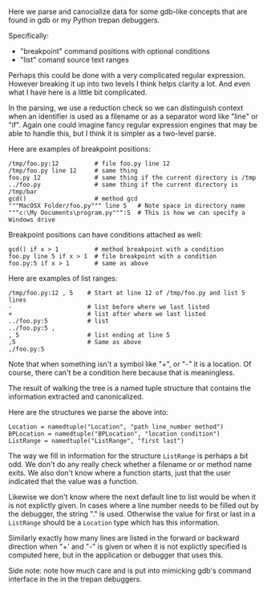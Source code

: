 Here we parse and canocialize data for some gdb-like concepts that are
found in gdb or my Python trepan debuggers.

Specifically:

* "breakpoint" command positions with optional conditions
* "list" comand source text ranges

Perhaps this could be done with a very complicated regular expression.
However breaking it up into two levels I think helps clarity a lot.
And even what I have here is a little bit complicated.

In the parsing, we use a reduction check so we can distinguish context
when an identifier is used as a filename or as a separator word like
"line" or "if". Again one could imagine fancy regular expression
engines that may be able to handle this, but I think it is simpler as
a two-level parse.

Here are examples of breakpoint positions:

    /tmp/foo.py:12          # file foo.py line 12
	/tmp/foo.py line 12     # same thing
	foo.py 12               # same thing if the current directory is /tmp
	../foo.py               # same thing if the current directory is /tmp/bar
	gcd()                   # method gcd
	"""MacOSX Folder/foo.py""" line 5   # Note space in directory name
	"""c:\My Documents\program.py""":5  # This is how we can specify a Windows drive

Breakpoint positions can have conditions attached as well:

	gcd() if x > 1          # method breakpoint with a condition
	foo.py line 5 if x > 1  # file breakpoint with a condition
	foo.py:5 if x > 1       # same as above


Here are examples of list ranges:

    /tmp/foo.py:12 , 5    # Start at line 12 of /tmp/foo.py and list 5 lines
    -                     # list before where we last listed
    +                     # list after where we last listed
    ../foo.py:5           # list
    ../foo.py:5 ,
    , 5                   # list ending at line 5
    ,5                    # Same as above
    ,/foo.py:5


Note that when something isn't a symbol like "+", or "-" it is a
location. Of course, there can't be a condition here because that is
meaningless.

The result of walking the tree is a named tuple structure that
contains the information extracted and canonicalized.

Here are the structures we parse the above into:

    Location = namedtuple("Location", "path line_number method")
    BPLocation = namedtuple("BPLocation", "location condition")
    ListRange = namedtuple("ListRange", "first last")

The way we fill in information for the structure `ListRange` is
perhaps a bit odd. We don't do any really check whether a filename or
or method name exits. We also don't know where a function starts, just
that the user indicated that the value was a function.

Likewise we don't know where the next default line to list would be
when it is not explictly given. In cases where a line number needs to
be filled out by the debugger, the string "."  is used.  Otherwise the
value for first or last in a `ListRange` should be a `Location` type
which has this information.

Similarly exactly how many lines are listed in the forward or backward
direction when "+' and "-" is given or when it is not explictly
specified is computed here, but in the application or debugger that
uses this.


Side note: note how much care and is put into mimicking gdb's command
interface in the in the trepan debuggers.
